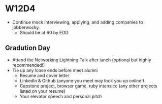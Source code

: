 # W12D4
* Continue mock interviewing, applying, and adding companies to jobberwocky. 
  * Should be at 60 by EOD

## Gradution Day 
* Attend the Networking Lightning Talk after lunch (optional but highly recommended!)
* Tie up any loose ends before meet alumni 
  * Resume and cover letter 
  * LinkedIn & Github (anyone you meet may look you up online!)
  * Capstone project, browser game, ruby intensice (any other projects listed on your resume)
  * Your elevator speech and personal pitch

